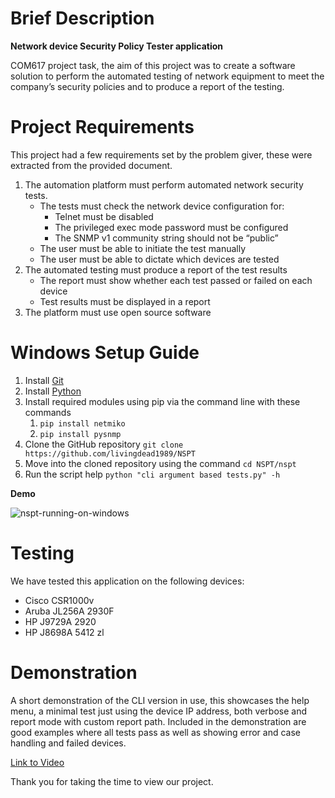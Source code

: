 # Brief Description

**Network device Security Policy Tester application**

COM617 project task, the aim of this project was to create a software solution to perform the automated testing of network equipment to meet the company’s security policies and to produce a report of the testing.

# Project Requirements

This project had a few requirements set by the problem giver, these were extracted from the provided document.

1. The automation platform must perform automated network security tests.
	* The tests must check the network device configuration for:
		* Telnet must be disabled
		* The privileged exec mode password must be configured
		* The SNMP v1 community string should not be “public”
	* The user must be able to initiate the test manually
	* The user must be able to dictate which devices are tested
1. The automated testing must produce a report of the test results
	* The report must show whether each test passed or failed on each device
	* Test results must be displayed in a report
1. The platform must use open source software

# Windows Setup Guide

1. Install [Git](https://git-scm.com/download/win)
2. Install [Python](https://www.python.org/downloads/)
3. Install required modules using pip via the command line with these commands
   1. `pip install netmiko`
   2. `pip install pysnmp`
4. Clone the GitHub repository `git clone https://github.com/livingdead1989/NSPT`
5. Move into the cloned repository using the command `cd NSPT/nspt`
6. Run the script help `python "cli argument based tests.py" -h`

**Demo**

![nspt-running-on-windows](https://networkingdream.com/NSPT/nspt-running-on-windows.gif)

# Testing

We have tested this application on the following devices:

* Cisco CSR1000v
* Aruba JL256A 2930F
* HP J9729A 2920
* HP J8698A 5412 zl 

# Demonstration

A short demonstration of the CLI version in use, this showcases the help menu, a minimal test just using the device IP address, both verbose and report mode with custom report path. Included in the demonstration are good examples where all tests pass as well as showing error and case handling and failed devices.

[Link to Video](https://networkingdream.com/NSPT/#demonstration)

Thank you for taking the time to view our project.
